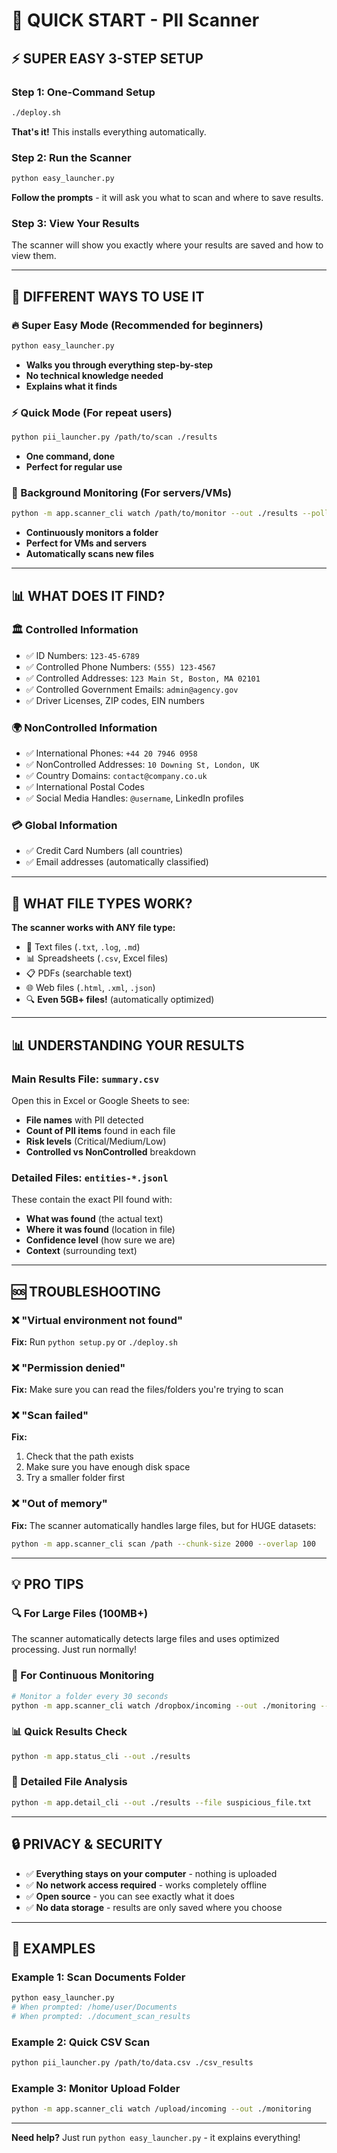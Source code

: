 # 🚀 QUICK START - PII Scanner

## ⚡ SUPER EASY 3-STEP SETUP

### Step 1: One-Command Setup
```bash
./deploy.sh
```
**That's it!** This installs everything automatically.

### Step 2: Run the Scanner
```bash
python easy_launcher.py
```
**Follow the prompts** - it will ask you what to scan and where to save results.

### Step 3: View Your Results
The scanner will show you exactly where your results are saved and how to view them.

---

## 🎯 DIFFERENT WAYS TO USE IT

### 🔥 Super Easy Mode (Recommended for beginners)
```bash
python easy_launcher.py
```
- **Walks you through everything step-by-step**
- **No technical knowledge needed**
- **Explains what it finds**

### ⚡ Quick Mode (For repeat users)
```bash
python pii_launcher.py /path/to/scan ./results
```
- **One command, done**
- **Perfect for regular use**

### 🔄 Background Monitoring (For servers/VMs)
```bash
python -m app.scanner_cli watch /path/to/monitor --out ./results --poll-seconds 30
```
- **Continuously monitors a folder**
- **Perfect for VMs and servers**
- **Automatically scans new files**

---

## 📊 WHAT DOES IT FIND?

### 🏛️ Controlled Information
- ✅ ID Numbers: `123-45-6789`
- ✅ Controlled Phone Numbers: `(555) 123-4567`
- ✅ Controlled Addresses: `123 Main St, Boston, MA 02101`
- ✅ Controlled Government Emails: `admin@agency.gov`
- ✅ Driver Licenses, ZIP codes, EIN numbers

### 🌍 NonControlled Information
- ✅ International Phones: `+44 20 7946 0958`
- ✅ NonControlled Addresses: `10 Downing St, London, UK`
- ✅ Country Domains: `contact@company.co.uk`
- ✅ International Postal Codes
- ✅ Social Media Handles: `@username`, LinkedIn profiles

### 💳 Global Information
- ✅ Credit Card Numbers (all countries)
- ✅ Email addresses (automatically classified)

---

## 📁 WHAT FILE TYPES WORK?

**The scanner works with ANY file type:**
- 📄 Text files (`.txt`, `.log`, `.md`)
- 📊 Spreadsheets (`.csv`, Excel files)
- 📋 PDFs (searchable text)
- 🌐 Web files (`.html`, `.xml`, `.json`)
- 🔍 **Even 5GB+ files!** (automatically optimized)

---

## 📊 UNDERSTANDING YOUR RESULTS

### Main Results File: `summary.csv`
Open this in Excel or Google Sheets to see:
- **File names** with PII detected
- **Count of PII items** found in each file
- **Risk levels** (Critical/Medium/Low)
- **Controlled vs NonControlled** breakdown

### Detailed Files: `entities-*.jsonl`
These contain the exact PII found with:
- **What was found** (the actual text)
- **Where it was found** (location in file)
- **Confidence level** (how sure we are)
- **Context** (surrounding text)

---

## 🆘 TROUBLESHOOTING

### ❌ "Virtual environment not found"
**Fix:** Run `python setup.py` or `./deploy.sh`

### ❌ "Permission denied"
**Fix:** Make sure you can read the files/folders you're trying to scan

### ❌ "Scan failed"
**Fix:** 
1. Check that the path exists
2. Make sure you have enough disk space
3. Try a smaller folder first

### ❌ "Out of memory"
**Fix:** The scanner automatically handles large files, but for HUGE datasets:
```bash
python -m app.scanner_cli scan /path --chunk-size 2000 --overlap 100
```

---

## 💡 PRO TIPS

### 🔍 For Large Files (100MB+)
The scanner automatically detects large files and uses optimized processing. Just run normally!

### 🔄 For Continuous Monitoring
```bash
# Monitor a folder every 30 seconds
python -m app.scanner_cli watch /dropbox/incoming --out ./monitoring --poll-seconds 30
```

### 📊 Quick Results Check
```bash
python -m app.status_cli --out ./results
```

### 🔎 Detailed File Analysis
```bash
python -m app.detail_cli --out ./results --file suspicious_file.txt
```

---

## 🔒 PRIVACY & SECURITY

- ✅ **Everything stays on your computer** - nothing is uploaded
- ✅ **No network access required** - works completely offline
- ✅ **Open source** - you can see exactly what it does
- ✅ **No data storage** - results are only saved where you choose

---

## 🎯 EXAMPLES

### Example 1: Scan Documents Folder
```bash
python easy_launcher.py
# When prompted: /home/user/Documents
# When prompted: ./document_scan_results
```

### Example 2: Quick CSV Scan
```bash
python pii_launcher.py /path/to/data.csv ./csv_results
```

### Example 3: Monitor Upload Folder
```bash
python -m app.scanner_cli watch /upload/incoming --out ./monitoring
```

---

**Need help?** Just run `python easy_launcher.py` - it explains everything!